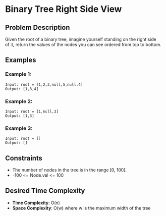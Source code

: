 # Binary Tree Right Side View

## Problem Description

Given the root of a binary tree, imagine yourself standing on the right side of it, return the values of the nodes you can see ordered from top to bottom.

## Examples

### Example 1:

```
Input: root = [1,2,3,null,5,null,4]
Output: [1,3,4]
```

### Example 2:

```
Input: root = [1,null,3]
Output: [1,3]
```

### Example 3:

```
Input: root = []
Output: []
```

## Constraints

- The number of nodes in the tree is in the range [0, 100].
- -100 <= Node.val <= 100

## Desired Time Complexity

- **Time Complexity**: O(n)
- **Space Complexity**: O(w) where w is the maximum width of the tree
